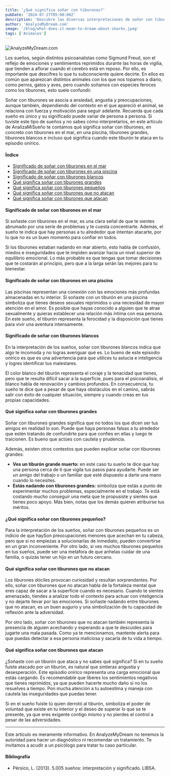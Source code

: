 ```yaml
---
title: '¿Qué significa soñar con tiburones?'
pubDate: '2024-07-27T05:00:00Z'
description: 'Descubre las diversas interpretaciones de soñar con tiburones, desde la ansiedad y la angustia hasta la fortaleza y la motivación.'
author: 'AnalyzeMyDream.com'
image: '/blog/what-does-it-mean-to-dream-about-sharks.jpeg'
tags: ['Animales']
---
```


![AnalyzeMyDream.com](/blog/what-does-it-mean-to-dream-about-sharks.jpeg)

Los sueños, según distintos psicoanalistas como Sigmund Freud, son el reflejo de emociones y sentimientos reprimidos durante las horas de vigilia, que tienden a aflorar cuando el cerebro está en reposo. Por ello, es importante que descifres lo que tu subconsciente quiere decirte. En ellos es común que aparezcan distintos animales con los que nos topamos a diario, como perros, gatos y aves, pero cuando soñamos con especies feroces como los tiburones, esto suele confundir.

Soñar con tiburones se asocia a ansiedad, angustia y preocupaciones, aunque también, dependiendo del contexto en el que apareció el animal, se relaciona con fuerza y ​​motivación para seguir adelante. Recuerda que cada sueño es único y su significado puede variar de persona a persona. Si tuviste este tipo de sueños y no sabes cómo interpretarlos, en este artículo de AnalizaMiSueño te contamos qué significa soñar con tiburones, en concreto con tiburones en el mar, en una piscina, tiburones grandes, tiburones blancos e incluso qué significa cuando este tiburón te ataca en tu episodio onírico.

#### Índice

- [Significado de soñar con tiburones en el mar](#significado-de-soñar-con-tiburones-en-el-mar)
- [Significado de soñar con tiburones en una piscina](#significado-de-soñar-con-tiburones-en-una-piscina)
- [Significado de soñar con tiburones blancos](#significado-de-soñar-con-tiburones-blancos)
- [Qué significa soñar con tiburones grandes](#que-significa-soñar-con-tiburones-grandes)
- [Qué significa soñar con tiburones pequeños](#que-significa-soñar-con-tiburones-pequenos)
- [Qué significa soñar con tiburones que no atacan](#que-significa-soñar-con-tiburones-que-no-atacan)
- [Qué significa soñar con tiburones que atacan](#que-significa-soñar-con-tiburones-que-atacan)


#### Significado de soñar con tiburones en el mar

Si soñaste con tiburones en el mar, es una clara señal de que te sientes abrumado por una serie de problemas y te cuesta concentrarte. Además, el sueño te indica que hay personas a tu alrededor que intentan atacarte, por lo que no es un buen momento para confiar en todos.

Si los tiburones estaban nadando en mar abierto, esto habla de confusión, miedos e inseguridades que te impiden avanzar hacia un nivel superior de equilibrio emocional. Lo más probable es que tengas que tomar decisiones que te costarán al principio, pero que a la larga serán las mejores para tu bienestar. 

#### Significado de soñar con tiburones en una piscina

Las piscinas representan una conexión con las emociones más profundas almacenadas en tu interior. Si soñaste con un tiburón en una piscina simboliza que tienes deseos sexuales reprimidos o una necesidad de mayor atención en el amor. Es posible que hayas conocido a alguien que te atrae sexualmente y quieras establecer una relación más íntima con esa persona. En este sueño, el tiburón representa la ferocidad y la disposición que tienes para vivir una aventura intensamente.

#### Significado de soñar con tiburones blancos

En la interpretación de los sueños, soñar con tiburones blancos indica que algo te incomoda y no logras averiguar qué es. Lo bueno de este episodio onírico es que es una advertencia para que utilices tu astucia e inteligencia y logres identificar tus malestares.

El color blanco del tiburón representa el coraje y la tenacidad que tienes, pero que te resulta difícil sacar a la superficie, pues para el psicoanálisis, el blanco habla de renovación y cambios profundos. En consecuencia, tu sueño te dice que a pesar de que haya obstáculos en el camino, sabrás salir con éxito de cualquier situación, siempre y cuando creas en tus propias capacidades.

#### Qué significa soñar con tiburones grandes

Soñar con tiburones grandes significa que no todos los que dicen ser tus amigos en realidad lo son. Puede que haya personas falsas a tu alrededor que estén tratando de confundirte para que confíes en ellas y luego te traicionen. Es bueno que actúes con cautela y prudencia.

Además, existen otros contextos que pueden explicar soñar con tiburones grandes:

- **Ves un tiburón grande muerto:** en este caso tu sueño te dice que hay una persona cerca de ti que vigila tus pasos para ayudarte. Puede ser un amigo del trabajo o un familiar que esté dispuesto a darte una mano cuando lo necesites.
- **Estás nadando con tiburones grandes:** simboliza que estás a punto de experimentar muchos problemas, especialmente en el trabajo. Te está costando mucho conseguir una meta que te propusiste y sientes que tienes poco apoyo. Más bien, notas que los demás quieren atribuirse tus méritos.

#### ¿Qué significa soñar con tiburones pequeños?

Para la interpretación de los sueños, soñar con tiburones pequeños es un indicio de que haySon preocupaciones menores que acechan en tu cabeza, pero que si no empiezas a solucionarlas de inmediato, pueden convertirse en un gran inconveniente. Por otro lado, si ves muchos tiburones pequeños en tus sueños, puede ser una metáfora de que anhelas cuidar de una familia, o quizás tener un hijo en un futuro cercano.

#### Qué significa soñar con tiburones que no atacan

Los tiburones dóciles provocan curiosidad y resultan sorprendentes. Por ello, soñar con tiburones que no atacan habla de la fortaleza mental que eres capaz de sacar a la superficie cuando es necesario. Cuando te sientes amenazado, tiendes a analizar todo el contexto para actuar con inteligencia y no dejarte llevar por las emociones. Si soñaste nadando entre tiburones que no atacan, es un buen augurio y una simbolización de tu capacidad de reflexión ante la adversidad. 

Por otro lado, soñar con tiburones que no atacan también representa la presencia de alguien acechando y esperando a que te descuides para jugarte una mala pasada. Como ya te mencionamos, mantente alerta para que puedas detectar a esa persona maliciosa y sacarla de tu vida a tiempo.

#### Qué significa soñar con tiburones que atacan

¿Soñaste con un tiburón que ataca y no sabes qué significa? Si en tu sueño fuiste atacado por un tiburón, es natural que sintieras angustia y desesperación. Este episodio onírico representa una carga emocional que estás cargando. Es recomendable que liberes los sentimientos negativos que tienes reprimidos, ya que pueden hacerte mucho daño si no los resuelves a tiempo. Pon mucha atención a tu autoestima y maneja con cautela las inseguridades que puedas tener.

Si en el sueño fuiste tú quien derrotó al tiburón, simboliza el poder de voluntad que existe en tu interior y el deseo de superar lo que se te presente, ya que eres exigente contigo mismo y no pierdes el control a pesar de las adversidades.

---

Este artículo es meramente informativo. En AnalyzeMyDream no tenemos la autoridad para hacer un diagnóstico ni recomendar un tratamiento. Te invitamos a acudir a un psicólogo para tratar tu caso particular.

#### Bibliografía

- Pérsico, L. (2013). 5.005 sueños: interpretación y significado. LIBSA.
